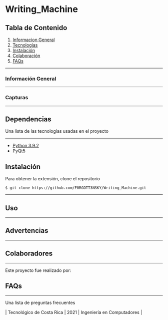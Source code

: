# Writing_Machine

## Tabla de Contenido
1. [Informacion General](#Información-General)
2. [Tecnologías](#Tecnologías)
3. [Instalación](#Instalación)
4. [Colaboración](#Colaboradores)
5. [FAQs](#faqs)
***
### Información General
***
 
### Capturas
***

## Dependencias
Una lista de las tecnologías usadas en el proyecto
***
* [Python 3.9.2](https://www.python.org/downloads/)
* [PyQt5](https://pypi.org/project/PyQt5/)

## Instalación
Para obtener la extensión, clone el repositorio
```
$ git clone https://github.com/F0RGOTT3NSKY/Writing_Machine.git
```
***
## Uso
***


## Advertencias
***

## Colaboradores
***
Este proyecto fue realizado por:

## FAQs
***
Una lista de preguntas frecuentes


| Tecnológico de Costa Rica | 2021 | Ingeniería en Computadores |
